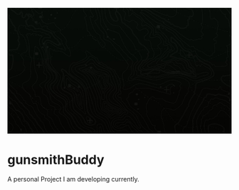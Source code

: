 ![ background](assets/bg/modern-warfare-2-no-logo.jpg)
# gunsmithBuddy
A personal Project I am developing currently.
